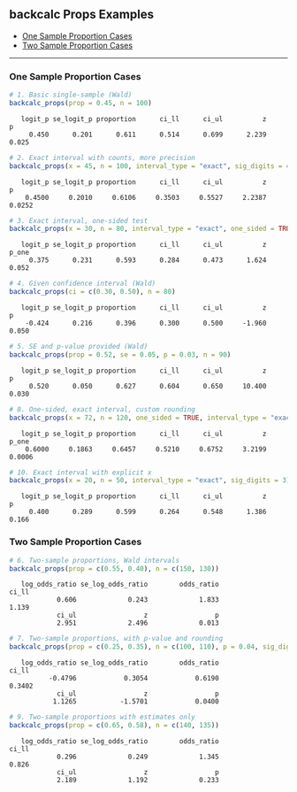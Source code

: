 ## backcalc Props Examples

- [One Sample Proportion Cases](#one-sample-proportion-cases)
- [Two Sample Proportion Cases](#two-sample-proportion-cases)

------------------------------------------------------------------------

### One Sample Proportion Cases

``` r
# 1. Basic single-sample (Wald)
backcalc_props(prop = 0.45, n = 100)
```

       logit_p se_logit_p proportion      ci_ll      ci_ul          z          p 
         0.450      0.201      0.611      0.514      0.699      2.239      0.025 

``` r
# 2. Exact interval with counts, more precision
backcalc_props(x = 45, n = 100, interval_type = "exact", sig_digits = 4)
```

       logit_p se_logit_p proportion      ci_ll      ci_ul          z          p 
        0.4500     0.2010     0.6106     0.3503     0.5527     2.2387     0.0252 

``` r
# 3. Exact interval, one-sided test
backcalc_props(x = 30, n = 80, interval_type = "exact", one_sided = TRUE)
```

       logit_p se_logit_p proportion      ci_ll      ci_ul          z      p_one 
         0.375      0.231      0.593      0.284      0.473      1.624      0.052 

``` r
# 4. Given confidence interval (Wald)
backcalc_props(ci = c(0.30, 0.50), n = 80)
```

       logit_p se_logit_p proportion      ci_ll      ci_ul          z          p 
        -0.424      0.216      0.396      0.300      0.500     -1.960      0.050 

``` r
# 5. SE and p-value provided (Wald)
backcalc_props(prop = 0.52, se = 0.05, p = 0.03, n = 90)
```

       logit_p se_logit_p proportion      ci_ll      ci_ul          z          p 
         0.520      0.050      0.627      0.604      0.650     10.400      0.030 

``` r
# 8. One-sided, exact interval, custom rounding
backcalc_props(x = 72, n = 120, one_sided = TRUE, interval_type = "exact", sig_digits = 4)
```

       logit_p se_logit_p proportion      ci_ll      ci_ul          z      p_one 
        0.6000     0.1863     0.6457     0.5210     0.6752     3.2199     0.0006 

``` r
# 10. Exact interval with explicit x
backcalc_props(x = 20, n = 50, interval_type = "exact", sig_digits = 3)
```

       logit_p se_logit_p proportion      ci_ll      ci_ul          z          p 
         0.400      0.289      0.599      0.264      0.548      1.386      0.166 

### Two Sample Proportion Cases

``` r
# 6. Two-sample proportions, Wald intervals
backcalc_props(prop = c(0.55, 0.40), n = c(150, 130))
```

       log_odds_ratio se_log_odds_ratio        odds_ratio             ci_ll 
                0.606             0.243             1.833             1.139 
                ci_ul                 z                 p 
                2.951             2.496             0.013 

``` r
# 7. Two-sample proportions, with p-value and rounding
backcalc_props(prop = c(0.25, 0.35), n = c(100, 110), p = 0.04, sig_digits = 4)
```

       log_odds_ratio se_log_odds_ratio        odds_ratio             ci_ll 
              -0.4796            0.3054            0.6190            0.3402 
                ci_ul                 z                 p 
               1.1265           -1.5701            0.0400 

``` r
# 9. Two-sample proportions with estimates only
backcalc_props(prop = c(0.65, 0.58), n = c(140, 135))
```

       log_odds_ratio se_log_odds_ratio        odds_ratio             ci_ll 
                0.296             0.249             1.345             0.826 
                ci_ul                 z                 p 
                2.189             1.192             0.233 
